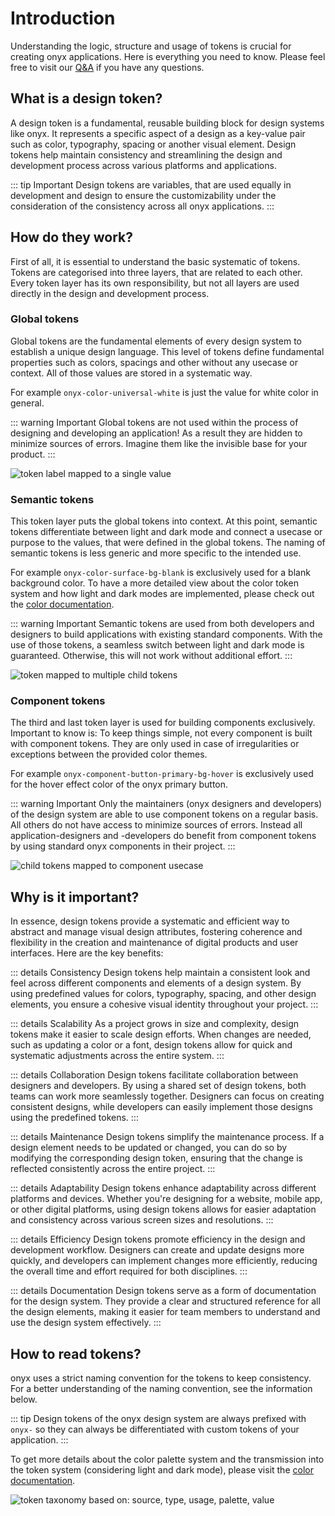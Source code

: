 # Introduction

Understanding the logic, structure and usage of tokens is crucial for creating onyx applications. Here is everything you need to know. Please feel free to visit our [Q&A](https://github.com/SchwarzIT/onyx/discussions/categories/q-a) if you have any questions.

## What is a design token?

A design token is a fundamental, reusable building block for design systems like onyx. It represents a specific aspect of a design as a key-value pair such as color, typography, spacing or another visual element. Design tokens help maintain consistency and streamlining the design and development process across various platforms and applications.

::: tip Important
Design tokens are variables, that are used equally in development and design to ensure the customizability under the consideration of the consistency across all onyx applications.
:::

## How do they work?

First of all, it is essential to understand the basic systematic of tokens. Tokens are categorised into three layers, that are related to each other. Every token layer has its own responsibility, but not all layers are used directly in the design and development process.

### Global tokens

Global tokens are the fundamental elements of every design system to establish a unique design language. This level of tokens define fundamental properties such as colors, spacings and other without any usecase or context. All of those values are stored in a systematic way.

For example `onyx-color-universal-white` is just the value for white color in general.

::: warning Important
Global tokens are not used within the process of designing and developing an application! As a result they are hidden to minimize sources of errors. Imagine them like the invisible base for your product.
:::

![token label mapped to a single value](/assets/global_token.webp)

### Semantic tokens

This token layer puts the global tokens into context. At this point, semantic tokens differentiate between light and dark mode and connect a usecase or purpose to the values, that were defined in the global tokens. The naming of semantic tokens is less generic and more specific to the intended use.

For example `onyx-color-surface-bg-blank` is exclusively used for a blank background color. To have a more detailed view about the color token system and how light and dark modes are implemented, please check out the [color documentation](/basics/colors).

::: warning Important
Semantic tokens are used from both developers and designers to build applications with existing standard components. With the use of those tokens, a seamless switch between light and dark mode is guaranteed. Otherwise, this will not work without additional effort.
:::

![token mapped to multiple child tokens](/assets/semantic_token.webp)

### Component tokens

The third and last token layer is used for building components exclusively. Important to know is: To keep things simple, not every component is built with component tokens. They are only used in case of irregularities or exceptions between the provided color themes.

For example `onyx-component-button-primary-bg-hover` is exclusively used for the hover effect color of the onyx primary button.

::: warning Important
Only the maintainers (onyx designers and developers) of the design system are able to use component tokens on a regular basis. All others do not have access to minimize sources of errors. Instead all application-designers and -developers do benefit from component tokens by using standard onyx components in their project.
:::

![child tokens mapped to component usecase](/assets/component_token.webp)

## Why is it important?

In essence, design tokens provide a systematic and efficient way to abstract and manage visual design attributes, fostering coherence and flexibility in the creation and maintenance of digital products and user interfaces. Here are the key benefits:

::: details Consistency
Design tokens help maintain a consistent look and feel across different components and elements of a design system. By using predefined values for colors, typography, spacing, and other design elements, you ensure a cohesive visual identity throughout your project.
:::

::: details Scalability
As a project grows in size and complexity, design tokens make it easier to scale design efforts. When changes are needed, such as updating a color or a font, design tokens allow for quick and systematic adjustments across the entire system.
:::

::: details Collaboration
Design tokens facilitate collaboration between designers and developers. By using a shared set of design tokens, both teams can work more seamlessly together. Designers can focus on creating consistent designs, while developers can easily implement those designs using the predefined tokens.
:::

::: details Maintenance
Design tokens simplify the maintenance process. If a design element needs to be updated or changed, you can do so by modifying the corresponding design token, ensuring that the change is reflected consistently across the entire project.
:::

::: details Adaptability
Design tokens enhance adaptability across different platforms and devices. Whether you're designing for a website, mobile app, or other digital platforms, using design tokens allows for easier adaptation and consistency across various screen sizes and resolutions.
:::

::: details Efficiency
Design tokens promote efficiency in the design and development workflow. Designers can create and update designs more quickly, and developers can implement changes more efficiently, reducing the overall time and effort required for both disciplines.
:::

::: details Documentation
Design tokens serve as a form of documentation for the design system. They provide a clear and structured reference for all the design elements, making it easier for team members to understand and use the design system effectively.
:::

## How to read tokens?

onyx uses a strict naming convention for the tokens to keep consistency. For a better understanding of the naming convention, see the information below.

::: tip
Design tokens of the onyx design system are always prefixed with `onyx-` so they can always be differentiated with custom tokens of your application.
:::

To get more details about the color palette system and the transmission into the token system (considering light and dark mode), please visit the [color documentation](/basics/colors).

![token taxonomy based on: source, type, usage, palette, value](/assets/token_naming.webp)
